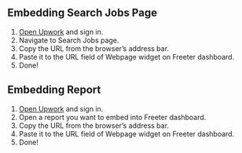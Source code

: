 ## Embedding Search Jobs Page

1. <a href="{{ curItem.homeUrl|e }}" target="_blank">Open Upwork</a> and sign in.
2. Navigate to Search Jobs page.
3. Copy the URL from the browser’s address bar.
4. Paste it to the URL field of Webpage widget on Freeter dashboard.
5. Done!

## Embedding Report

1. <a href="{{ curItem.homeUrl|e }}" target="_blank">Open Upwork</a> and sign in.
3. Open a report you want to embed into Freeter dashboard.
4. Copy the URL from the browser’s address bar.
5. Paste it to the URL field of Webpage widget on Freeter dashboard.
6. Done!
